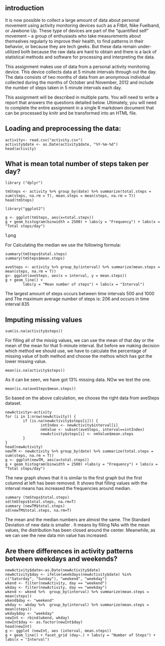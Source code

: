 ## introduction 
It is now possible to collect a large amount of data about personal movement using activity monitoring devices such as a Fitbit, Nike Fuelband, or Jawbone Up. These type of devices are part of the “quantified self” movement – a group of enthusiasts who take measurements about themselves regularly to improve their health, to find patterns in their behavior, or because they are tech geeks. But these data remain under-utilized both because the raw data are hard to obtain and there is a lack of statistical methods and software for processing and interpreting the data.

This assignment makes use of data from a personal activity monitoring device. This device collects data at 5 minute intervals through out the day. The data consists of two months of data from an anonymous individual collected during the months of October and November, 2012 and include the number of steps taken in 5 minute intervals each day.

This assignment will be described in multiple parts. You will need to write a report that answers the questions detailed below. Ultimately, you will need to complete the entire assignment in a single R markdown document that can be processed by knitr and be transformed into an HTML file.

## Loading and preprocessing the data:

```{r}
activity<- read.csv("activity.csv")
activity$date <- as.Date(activity$date, "%Y-%m-%d")
head(activity)
```

## What is mean total number of steps taken per day?

```{r}
library ("dplyr")
```
```{r fig.width=12, fig.height=10}
tmSteps <- activity %>% group_by(date) %>% summarize(total.steps = sum(steps, na.rm = T), mean.steps = mean(steps, na.rm = T))
head(tmSteps)
```
```{r}
library("ggplot2")
```
```{r fig.width=12, fig.height=10}
g <- ggplot(tmSteps, aes(x=total.steps))
g + geom_histogram(binwidth = 2500) + labs(y = "Frequency") + labs(x = "Total steps/day")
```
1.png

For Calculating the median we use the following formula:
        
```{r}
summary(tmSteps$total.steps)
summary(tmSteps$mean.steps)
```
```{r}
aveSteps <- activity %>% group_by(interval) %>% summarize(mean.steps = mean(steps, na.rm = T))
g<- ggplot(aveSteps, aes(x = interval, y = mean.steps))
g + geom_line() + 
        labs(y = "Mean number of steps") + labs(x = "Interval")
```
The largest amount of steps occurs between time intervals 500 and 1000 and The maximum average number of steps is: 206 and occurs in time interval 835

## Imputing missing values

```{r}
sum(is.na(activity$steps))
```

For filling all of the missig values, we can use the mean of that day or the mean of the mean for that 5-minute interval.
But before we making decision which method we should use, we have to calculate the percentage of missing value of both method and choose the methos which has got the
lower missing value.

```{r}
mean(is.na(activity$steps))
```
As it can be seen, we have got 13% missing data. NOw we test the one.

```{r}
mean(is.na(aveSteps$mean.steps))
```

So based on the above calculation, we choose the right data from aveSteps dataset.

```{r}
newActivity<-activity
for (i in 1:nrow(newActivity)) {
        if (is.na(newActivity$steps[i])) {
                intIndex <- newActivity$interval[i]
                nmValue <- subset(aveSteps, interval==intIndex)
                newActivity$steps[i] <- nmValue$mean.steps
        }
}
head(newActivity)
newTM <- newActivity %>% group_by(date) %>% summarize(total.steps = sum(steps, na.rm = T))
g <- ggplot(newTM, aes(x=total.steps))
g + geom_histogram(binwidth = 2500) +labs(y = "Frequency") + labs(x = "Total steps/day")
```
The new graph shows that it is similar to the first graph but the first columnd at left has been removed. It shows that filling values with the interval means has increased the frequencies around median.

```{r}
summary (tmSteps$total.steps)
sd(tmSteps$total.steps, na.rm=T)
summary (newTM$total.steps)
sd(newTM$total.steps, na.rm=T)
```

The mean and the median numbers are almost the same. The Standard Deviation of new data is smaller . It means by filling NAs with the mean values, the distribution has been closed around the center. Meanwhile, as we can see the new data min value has increased.

## Are there differences in activity patterns between weekdays and weekends?

```{r}
newActivity$date<-as.Date(newActivity$date)
newActivity$day <- ifelse(weekdays(newActivity$date) %in% c("Saturday", "Sunday"), "weekend", "weekday")
wkend <- filter(newActivity, day == "weekend")
wkday <- filter(newActivity, day == "weekday")
wkend <- wkend %>%  group_by(interval) %>% summarize(mean.steps = mean(steps))
wkend$day <- "weekend"
wkday <- wkday %>%  group_by(interval) %>% summarize(mean.steps = mean(steps))
wkday$day <- "weekday"
newInt <- rbind(wkend, wkday)
newInt$day <- as.factor(newInt$day)
head(newInt)
g <- ggplot (newInt, aes (interval, mean.steps))
g + geom_line() + facet_grid (day~.) + labs(y = "Number of Steps") + labs(x = "Interval")
```
